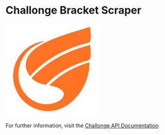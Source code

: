 # Challonge Bracket Scraper

![Challonge](./doc/img/challonge.png)

For further information, visit the [Challonge API Documentation](https://api.challonge.com/v1)
